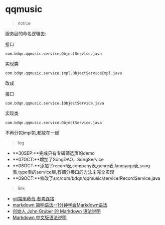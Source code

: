 # qqmusic
> notice

 服务层的命名逻辑由:

接口

```
com.bdqn.qqmusic.service.ObjectService.java
```


实现类

```
com.bdqn.qqmusic.service.impl.ObjectServiceImpl.java
```
 改成

接口

```
com.bdqn.qqmusic.service.IObjectService.java
```
实现类

```
com.bdqn.qqmusic.service.ObjectService.java
```
不再分包impl包,都放在一起

> log

- **30SEP:**完成只有专辑筛选页的demo
- **07OCT:**增加了SongDAO，SongService 
- **08OCT:**添加了record表,company表,genre表,language表,song表,type表的service层,有部分接口的方法未完全实现
- **09OCT:**修改了src/com/bdqn/qqmusic/service/RecordService.java

> link

* [git常用命令,参考连接](http://note.youdao.com/noteshare?id=111d5965973fa168dd97c1e09fdc7ec4)
* [markdown 简明语法--1分钟学会Markdown语法](http://lutaf.com/markdown-simple-usage.htm)
* [创始人 John Gruber 的 Markdown 语法说明](http://daringfireball.net/projects/markdown/syntax)
* [Markdown 中文版语法说明](http://wowubuntu.com/markdown/#list)


